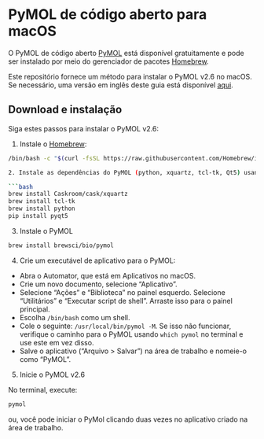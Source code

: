# PyMOL de código aberto para macOS

O PyMOL de código aberto [PyMOL](https://pymol.org) está disponível gratuitamente e pode ser instalado por meio do gerenciador de pacotes [Homebrew](https://brew.sh/).

Este repositório fornece um método para instalar o PyMOL v2.6 no macOS. Se necessário, uma versão em inglês deste guia está disponível [aqui](https://github.com/LBC-LNBio/PyMOL4macOS/blob/main/README.md).

## Download e instalação

Siga estes passos para instalar o PyMOL v2.6:

1. Instale o [Homebrew](https://brew.sh/):

```bash
/bin/bash -c "$(curl -fsSL https://raw.githubusercontent.com/Homebrew/install/HEAD/install.sh)"

2. Instale as dependências do PyMOL (python, xquartz, tcl-tk, Qt5) usando o Homebrew:

```bash
brew install Caskroom/cask/xquartz
brew install tcl-tk
brew install python
pip install pyqt5
```

3. Instale o PyMOL

```bash
brew install brewsci/bio/pymol
```

4. Crie um executável de aplicativo para o PyMOL:

- Abra o Automator, que está em Aplicativos no macOS.
- Crie um novo documento, selecione “Aplicativo”.
- Selecione “Ações” e “Biblioteca” no painel esquerdo. Selecione “Utilitários” e “Executar script de shell”. Arraste isso para o painel principal.
- Escolha `/bin/bash` como um shell.
- Cole o seguinte: `/usr/local/bin/pymol -M`. Se isso não funcionar, verifique o caminho para o PyMOL usando `which pymol` no terminal e use este em vez disso.
- Salve o aplicativo (“Arquivo > Salvar”) na área de trabalho e nomeie-o como “PyMOL”.

5. Inicie o PyMOL v2.6

No terminal, execute:

```bash
pymol
```

ou, você pode iniciar o PyMol clicando duas vezes no aplicativo criado na área de trabalho.
